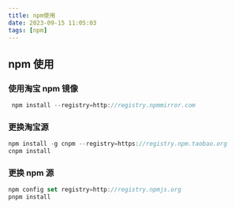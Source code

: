 ```yaml
---
title: npm使用
date: 2023-09-15 11:05:03
tags: [npm]
---
```


## npm 使用

<!-- more -->

### 使用淘宝 npm 镜像

```js
 npm install --registry=http://registry.npmmirror.com
```

### 更换淘宝源

```js
npm install -g cnpm --registry=https://registry.npm.taobao.org
cnpm install
```

### 更换 npm 源

```js
npm config set registry=http://registry.npmjs.org
pnpm install
```
